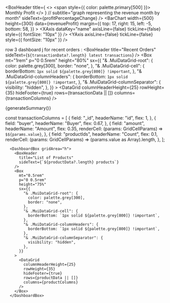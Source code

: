 <BoxHeader
title={
<>
<span style={{ color: palette.primary[500] }}>
Monthly Profit
</span>
</>
}
// subtitle="graph representing the revenue month by month"
sideText={profitPercentageChange}
/>
<ResponsiveContainer width="100%" height="100%">
<BarChart
width={500}
height={300}
data={revenueProfit}
margin={{
              top: 17,
              right: 15,
              left: -5,
              bottom: 58,
            }} >
<defs>
<linearGradient id="colorRevenue" x1="0" y1="0" x2="0" y2="1">
<stop
                  offset="5%"
                  stopColor={palette.primary[300]}
                  stopOpacity={0.8}
                />
<stop
                  offset="95%"
                  stopColor={palette.primary[300]}
                  stopOpacity={0}
                />
</linearGradient>
</defs>
<CartesianGrid vertical={false} stroke={palette.grey[800]} />
<XAxis
dataKey="name"
axisLine={false}
tickLine={false}
style={{ fontSize: "10px" }}
/>
<YAxis
axisLine={false}
tickLine={false}
style={{ fontSize: "10px" }}
/>
<Tooltip />
<Bar dataKey="profit" fill="url(#colorProfit)" />
</BarChart>
</ResponsiveContainer>

row 3 dashboard j for recent orders :
<DashboardBox gridArea="h">
<BoxHeader
title="Recent Orders"
sideText={`${transactionData?.length} latest transactions`}
/>
<Box
mt="1rem"
p="0 0.5rem"
height="80%"
sx={{
            "& .MuiDataGrid-root": {
              color: palette.grey[300],
              border: "none",
            },
            "& .MuiDataGrid-cell": {
              borderBottom: `1px solid ${palette.grey[800]} !important`,
            },
            "& .MuiDataGrid-columnHeaders": {
              borderBottom: `1px solid ${palette.grey[800]} !important`,
            },
            "& .MuiDataGrid-columnSeparator": {
              visibility: "hidden",
            },
          }} >
<DataGrid
columnHeaderHeight={25}
rowHeight={35}
hideFooter={true}
rows={transactionData || []}
columns={transactionColumns}
/>
</Box>
</DashboardBox>

<DashboardBox gridArea="i">
<BoxHeader
title="Overall Summary & Explanation Data"
sideText={`${revenueChangePercentage}%`}
/>
<Tooltip
title={`Revenue: $${currentRevenue.toFixed(
            2
          )}, Expenses: $${currentExpenses.toFixed(2)}`}
arrow
placement="top" >
<Box
            height="15px"
            margin="1.25rem 1rem 0.4rem 1rem"
            bgcolor={palette.primary[800]}
            borderRadius="1rem"
          >
<Box
height="15px"
bgcolor={palette.primary[600]}
borderRadius="1rem"
width={`${
                (currentRevenue / (currentRevenue + currentExpenses)) * 100
              }%`} ></Box>
</Box>
</Tooltip>
<Typography margin="0 1rem" variant="h6">
{generateSummary()}
</Typography>
</DashboardBox>

const transactionColumns = [
{
field: "_id",
headerName: "id",
flex: 1,
},
{
field: "buyer",
headerName: "Buyer",
flex: 0.67,
},
{
field: "amount",
headerName: "Amount",
flex: 0.35,
renderCell: (params: GridCellParams) => `$${params.value}`,
},
{
field: "productIds",
headerName: "Count",
flex: 0.1,
renderCell: (params: GridCellParams) =>
(params.value as Array<string>).length,
},
];

      <DashboardBox gridArea="h">
        <BoxHeader
          title="List of Products"
          sideText={`${productData?.length} products`}
        />
        <Box
          mt="0.5rem"
          p="0 0.5rem"
          height="75%"
          sx={{
            "& .MuiDataGrid-root": {
              color: palette.grey[300],
              border: "none",
            },
            "& .MuiDataGrid-cell": {
              borderBottom: `1px solid ${palette.grey[800]} !important`,
            },
            "& .MuiDataGrid-columnHeaders": {
              borderBottom: `1px solid ${palette.grey[800]} !important`,
            },
            "& .MuiDataGrid-columnSeparator": {
              visibility: "hidden",
            },
          }}
        >
          <DataGrid
            columnHeaderHeight={25}
            rowHeight={35}
            hideFooter={true}
            rows={productData || []}
            columns={productColumns}
          />
        </Box>
      </DashboardBox>
